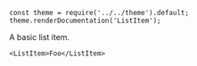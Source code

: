 ```
const theme = require('../../theme').default;
theme.renderDocumentation('ListItem');
```

A basic list item.

```
<ListItem>Foo</ListItem>
```
